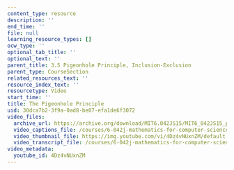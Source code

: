 ```yaml
---
content_type: resource
description: ''
end_time: ''
file: null
learning_resource_types: []
ocw_type: ''
optional_tab_title: ''
optional_text: ''
parent_title: 3.5 Pigeonhole Principle, Inclusion-Exclusion
parent_type: CourseSection
related_resources_text: ''
resource_index_text: ''
resourcetype: Video
start_time: ''
title: The Pigeonhole Principle
uid: 30dca7b2-3f9a-0ad8-be07-efa1de6f3072
video_files:
  archive_url: https://archive.org/download/MIT6.042JS15/MIT6_042JS15_pigeonhole_video_ipod.mp4
  video_captions_file: /courses/6-042j-mathematics-for-computer-science-spring-2015/80823c3c458d5754bb0ab07cd834f9c4_4Dz4vNUxnZM.vtt
  video_thumbnail_file: https://img.youtube.com/vi/4Dz4vNUxnZM/default.jpg
  video_transcript_file: /courses/6-042j-mathematics-for-computer-science-spring-2015/387dde5a5d0604a9baf3e2f11920dce0_4Dz4vNUxnZM.pdf
video_metadata:
  youtube_id: 4Dz4vNUxnZM
---
```

